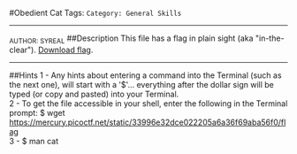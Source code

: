 #Obedient Cat
Tags: `Category: General Skills`
***
<sub>AUTHOR: SYREAL</sub>
##Description
This file has a flag in plain sight (aka "in-the-clear"). 
[Download flag](https://mercury.picoctf.net/static/33996e32dce022205a6a36f69aba56f0/flag).
***
##Hints
1 - Any hints about entering a command into the Terminal 
(such as the next one), will start with a '$'... 
everything after the dollar sign will be typed (or copy 
and pasted) into your Terminal.  
2 - To get the file accessible in your shell, enter the 
following in the Terminal prompt: 
$ wget https://mercury.picoctf.net/static/33996e32dce022205a6a36f69aba56f0/flag  
3 - $ man cat